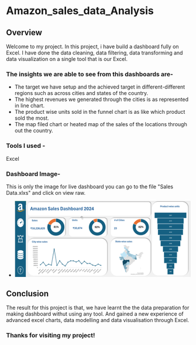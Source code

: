 # Amazon_sales_data_Analysis

## Overview 
Welcome to my project.
In this project, i have build a dashboard fully on Excel. I have done the data cleaning, data filtering, data transforming and data visualization on a single tool that is our Excel.

### The insights we are able to see from this dashboards are- 
- The target we have setup and the achieved target in different-different regions such as across cities and states of the country.
- The highest revenues we generated through the cities is as represented in line chart.
- The product wise units sold in the funnel chart is as like which product sold the most.
- The map filed chart or heated map of the sales of the locations through out the country. 

### Tools I used -
Excel

### Dashboard Image-
This is only the image for live dashboard you can go to the file "Sales Data.xlxs" and click on view raw.
- ![Example Image](Dashboard_image.png)

## Conclusion 
The result for this project is that, we have learnt the the data preparation for making dashboard withut using any tool. And gained a new experience of advanced excel charts, data modelling and data visualisation through Excel.

### Thanks for visiting my project!
